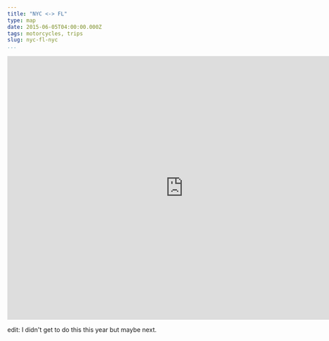 ```yaml
---
title: "NYC <-> FL"
type: map
date: 2015-06-05T04:00:00.000Z
tags: motorcycles, trips
slug: nyc-fl-nyc
...
```


<iframe src="https://www.google.com/maps/embed?pb=!1m54!1m8!1m3!1d6573841.716346324!2d-77.8757168!3d36.436196!3m2!1i1024!2i768!4f13.1!4m43!3e0!4m5!1s0x89c24fa5d33f083b%3A0xc80b8f06e177fe62!2sNew+York%2C+NY!3m2!1d40.712783699999996!2d-74.0059413!4m5!1s0x89b8b6d449da5e37%3A0xef05ecc779df7a41!2sCape+Henlopen+State+Park%2C+15099+Cape+Henlopen+Drive%2C+Lewes%2C+DE+19958!3m2!1d38.7856582!2d-75.1015963!4m5!1s0x89ba58ddc644a5b5%3A0x1969dab625a43e1c!2sKiptopeke+State+Park%2C+3540+Kiptopeke+Drive%2C+Cape+Charles%2C+VA+23310!3m2!1d37.1703207!2d-75.9809899!4m5!1s0x89a4307f5824bd11%3A0x932abbc9e9fe117b!2sCape+Hatteras+Lighthouse%2C+46368+Old+Lighthouse+Road%2C+Buxton%2C+NC+27920!3m2!1d35.2505373!2d-75.5288214!4m5!1s0x8900384a8d7c9123%3A0xcbbe8dc9020190f5!2sHuntington+Beach+State+Park%2C+16148+Ocean+Highway%2C+Murrells+Inlet%2C+SC+29576!3m2!1d33.515609399999995!2d-79.0597786!4m5!1s0x88fb76cb1216f7c3%3A0x966d2fe6490faea7!2sSkidaway+Island+State+Park%2C+Savannah%2C+GA+31411!3m2!1d31.9512868!2d-81.04952589999999!4m5!1s0x88e51d045d039047%3A0xb8b077bcb855bab4!2sCrooked+River+State+Park%2C+6222+Charlie+Smith+Sr+Highway%2C+St.+Marys%2C+GA+31558!3m2!1d30.842205!2d-81.55247!5e0!3m2!1sen!2sus!4v1500434773643" width="800" height="600" frameborder="0" style="border:0" allowfullscreen></iframe>

edit: I didn't get to do this this year but maybe next.
